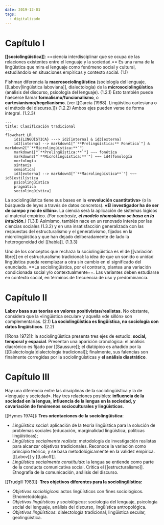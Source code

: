 ```yaml
---
date: 2019-12-01
tags:
  - digitalizado
---
```

# Capítulo I

**[[sociolingüística]]**: ==ciencia interdisciplinar que se ocupa de las relaciones existentes entre el lenguaje y la sociedad.== Es una rama de la lingüística que mira el lenguaje como fenómeno social y cultural, estudiándolo en situaciones empíricas y contexto social. (1.1)

Fishman diferencia la **macrosociolingüística** (sociología del lenguaje, [[Labov|lingüística laboviana]], dialectología) de la **microsociolingüística** (análisis del discurso, psicología del lenguaje). (1.2.1) Esto también puede haecerse llamar **formalismo/funcionalismo**, o **cartesianismo/hegelianismo**. (ver [[García (1988). Lingüística cartesiana o el método del discurso.]]) (1.2.2) Ambos ejes pueden verse de forma integral. (1.2.3)

```mermaid
---
title: Clasificación tradicional
---
flowchart LR
	id1{LINGÜÍSTICA} ---> id2[interna] & id3[externa]
	id2[interna] --> markdown1["`**Prelingüística:** Fonética`"] & markdown2["`**Microlingüística:**`"] 
	markdown1["`**Prelingüística:**`"] ~~~ fonética
	markdown2["`**Microlingüística:**`"] ~~~ id4[fonología
	morfología
	sintaxis
	semiótica]
	id3[externa] --> markdown3["`**Macrolingüística**`"] ~~~ id5[estilística
	psicolingüística
	pragmática
	sociolingüística]
```
La sociolingüística tiene sus bases en la **«revolución cuantitativa»** (o la búsqueda de leyes a través de datos concretos). **«El investigador ha de ser de campo y no de sillón»**. La ciencia será la aplicación de sistemas lógicos al material empírico. _(Por contraste, **el modelo chomskiano se basa en la intuición.**)_ (1.3.1) Asimismo, también nace en un renovado interés por las ciencias sociales (1.3.2) y en una insatisfacción generalizada con las respuestas del estructuralismo y el generativismo, fijados en la microlingüística y que han dejado deliberadamente de lado la heterogeneidad del [[habla]]. (1.3.3)

Uno de los conceptos que rechaza la sociolingüística es el de [[variación libre]] en el estructuralismo tradicional: la idea de que un sonido o unidad lingüística pueda reemplazar a otra sin cambio en el significado del enunciado. ==La sociolingüística, por el contrario, plantea una variación condicionada social y/o contextualmente==. Las variantes deben estudiarse en contexto social, en términos de frecuencia de uso y predominancia. 

# Capítulo II

**Labov basa sus teorías en valores positivistas/realistas.** No obstante, considera que la «lingüística secular» y aquella «de sillón» son complementarias. (2.1) **La sociolingüística es lingüística, no sociología con datos lingüísticos.** (2.2)

[[Rona 1972]]: la sociolingüística presenta tres ejes de estudio: **social, temporal y espacial**. Presentan una aparición cronológica: el análisis diacrónico es fijado por [[Saussure]]; el diatópico es añadido por la [[Dialectología|dialectología tradicional]]; finalmente, sus falencias son finalmente corregidas por la sociolingüísticas y **el análisis diastrático**.


# Capítulo III

Hay una diferencia entre las disciplinas de la sociolingüística y la de «lenguaje y sociedad». Hay tres relaciones posibles: **influencia de la sociedad en la lengua, influencia de la lengua en la sociedad, y covariación de fenómenos socioculturales y lingüísticos.**

[[Hymes 1974]]: **Tres orientaciones de la sociolingüística**:
* *Lingüística social*: aplicación de la teoría lingüística para la solución de problemas sociales (educación, marginalidad lingüística, políticas lingüísticas);
* *Lingüística socialmente realista*: metodología de investigación realistas para alcanzar objetivos tradicionales. Reconoce la variación como principio teórico, y se basa metodológicamente en la validez empírica. [[Labov]] y [[Lakoff]].
* _Lingüística socialmente constituida_: la lengua se entiende como parte de la conducta comunicativa social. Critica el [[estructuralismo]]. Etnografía de la comunicación, análisis del discurso.

[[Trudgill 1983]]: **Tres objetivos diferentes para la sociolingüística:**
* _Objetivos sociológicos_: actos lingüísticos con fines sociológicos. Etnometodología.
* *Objetivos lingüísticos y sociológicos*: sociología del lenguaje, psicología social del lenguaje, análisis del discurso, lingüística antropológica. 
* *Objetivos lingüísticos*: dialectología tradicional, lingüística secular, geolingüística. 